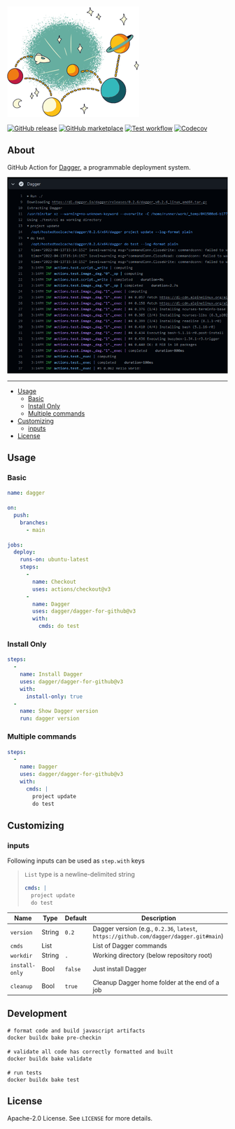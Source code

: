 ![Dagger](.github/dagger.png)

[![GitHub release](https://img.shields.io/github/release/dagger/dagger-for-github.svg?style=flat-square)](https://github.com/dagger/dagger-for-github/releases/latest)
[![GitHub marketplace](https://img.shields.io/badge/marketplace-dagger--action-blue?logo=github&style=flat-square)](https://github.com/marketplace/actions/dagger-for-github)
[![Test workflow](https://img.shields.io/github/workflow/status/dagger/dagger-for-github/test?label=test&logo=github&style=flat-square)](https://github.com/dagger/dagger-for-github/actions?workflow=test)
[![Codecov](https://img.shields.io/codecov/c/github/dagger/dagger-for-github?logo=codecov&style=flat-square)](https://codecov.io/gh/dagger/dagger-for-github)

## About

GitHub Action for [Dagger](https://dagger.io), a programmable deployment system.

![Screenshot](.github/dagger-for-github.png)

___

* [Usage](#usage)
  * [Basic](#basic)
  * [Install Only](#install-only)
  * [Multiple commands](#multiple-commands)
* [Customizing](#customizing)
  * [inputs](#inputs)
* [License](#license)

## Usage

### Basic

```yaml
name: dagger

on:
  push:
    branches:
      - main

jobs:
  deploy:
    runs-on: ubuntu-latest
    steps:
      -
        name: Checkout
        uses: actions/checkout@v3
      -
        name: Dagger
        uses: dagger/dagger-for-github@v3
        with:
          cmds: do test
```

### Install Only

```yaml
steps:
  -
    name: Install Dagger
    uses: dagger/dagger-for-github@v3
    with:
      install-only: true
  -
    name: Show Dagger version
    run: dagger version
```

### Multiple commands

```yaml
steps:
  -
    name: Dagger
    uses: dagger/dagger-for-github@v3
    with:
      cmds: |
        project update
        do test
```

## Customizing

### inputs

Following inputs can be used as `step.with` keys

> `List` type is a newline-delimited string
> ```yaml
> cmds: |
>   project update
>   do test
> ```

| Name           | Type   | Default | Description                                                                            |
|----------------|--------|---------|----------------------------------------------------------------------------------------|
| `version`      | String | `0.2`   | Dagger version (e.g., `0.2.36`, `latest`, `https://github.com/dagger/dagger.git#main`) |
| `cmds`         | List   |         | List of Dagger commands                                                                |
| `workdir`      | String | `.`     | Working directory (below repository root)                                              |
| `install-only` | Bool   | `false` | Just install Dagger                                                                    |
| `cleanup`      | Bool   | `true`  | Cleanup Dagger home folder at the end of a job                                         |

## Development

```shell
# format code and build javascript artifacts
docker buildx bake pre-checkin

# validate all code has correctly formatted and built
docker buildx bake validate

# run tests
docker buildx bake test
```

## License

Apache-2.0 License. See `LICENSE` for more details.
